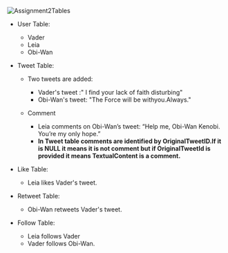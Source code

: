 
![Assignment2Tables](https://github.com/subhg/Promact-Assignment2-DatabaseEssentials/assets/113555022/d6cf0bee-421a-42de-adee-53a30f3893d5)

- User Table:
  - Vader
  - Leia 
  - Obi-Wan
    
- Tweet Table:
  - Two tweets are added:
    - Vader's tweet :" I find your lack of faith disturbing"
    - Obi-Wan's tweet: "The Force will be withyou.Always."
      
  - Comment
    - Leia comments on Obi-Wan’s tweet: “Help me, Obi-Wan Kenobi. You’re my only hope.”
    - **In Tweet table comments are identified by OriginalTweetID.If it is NULL it means it is not comment but if OriginalTweetId is provided it means TextualContent 
       is a comment.**
      
- Like Table:
  - Leia likes Vader's tweet.
    
- Retweet Table:
  - Obi-Wan retweets Vader's tweet.
  
- Follow Table:
  - Leia follows Vader
  - Vader follows Obi-Wan.
